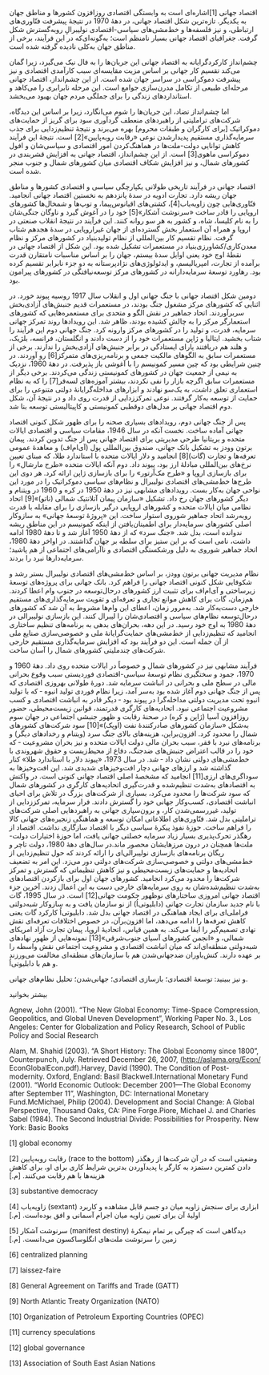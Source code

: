   اقتصاد جهانی [1]اشاره‌ای است به وابستگی اقتصادی روزافزون کشورها و مناطق جهان به یکدیگر. تازه‌ترین شکل اقتصاد جهانی، در دهۀ 1970 در نتیجهٔ پیشرفت فنّاوری‌های ارتباطی، و نیز فلسفه‌ها و خط‌مشی‌های سیاسی-اقتصادی نولیبرالِ روبه‌گسترش شکل گرفت. جغرافیای اقتصاد جهانی بسیار نامنظم است؛ به‌گونه‌ای‌که در این فرآیند، برخی از مناطق جهان به‌کلی نادیده گرفته شده است.

چشم‌انداز کارکردگرایانه به اقتصاد جهانی این جریان‌ها را به فال نیک می‌گیرد، زیرا گمان می‌کند تقسیم کار جهانی بر اساس مزیت مقایسه‌ای سبب کارآمدی اقتصادی و نیز پیشرفت دموکراسی در سراسر جهان شده است. از این چشم‌انداز، اقتصاد جهانی مرحله‌ای طبیعی از تکامل مدرن‌سازی جوامع است. این مرحله نابرابری را می‌کاهد و استانداردهای زندگی را برای جملگی مردم جهان بهبود می‌بخشد.

 اما چشم‌انداز تضاد، این جریان‌ها را شوم می‌انگارد، زیرا بر اساس این دیدگاه،‌ شرکت‌های تراملیتی از راهبردهای منعطف گردآوری سود برای گریز از حمایت‌های دموکراتیک [برای کارگران و طبقات محروم] بهره می‌‌برند و نتیجۀ تنظیم‌زدایی برای جذب سرمایه‌گذاری مستقیم پدیدارشدن نوعی «رقابت روبه‌پایین»[2] است. نتیجهٔ این فرآیند کاهش توانایی دولت-ملت‌ها در هماهنگ‌کردن امور اقتصادی و سیاسی‌شان و افول دموکراسی ماهوی[3] است. از این چشم‌انداز، اقتصاد جهانی به افزایش قشربندی در کشورهای شمال، و نیز افزایش شکاف اقتصادی میان کشورهای شمال و جنوب منجر شده است.

 اقتصاد جهانی در فرآیند تاریخی طولانی یکپارچگی سیاسی و اقتصادی کشورها و مناطق جهان ریشه دارد. تجارت ادویه در سدۀ پانزدهم به نخستین اقتصاد جهانی انجامید. فنّاوری‌هایی چون زاویه‌یاب[4]، کشتی‌های اقیانوس‌پیما، و توپ‌ها و شمخال‌ها کشورهای اروپایی را قادر ساخت «سرنوشت آشکار»[5] خود را در آغوش گیرد و ناوگان‌ جنگی‌شان را به نام کلیسا، شاه، و کشور به هر سو روانه کنند. این فرآیند در نتیجۀ انقلاب صنعتی در اروپا و همراه آن استعمار بخش گسترده‌ای از جهان غیراروپایی در سدۀ هجدهم شتاب گرفت. نظام تقسیم کار بین‌المللی از نظام تولیدبنیاد در کشورهای مرکز و نظام معدن‌کاری/کشاورزی‌بنیاد در مستعمرات تشکیل شده بود. این شکل از اقتصاد جهانی در نقطهٔ اوج خود یعنی اوایل سدۀ بیستم، جهان را بر اساس مناسبات نامتقارن قدرت برآمده از تجارت، امپریالیسم، و ایدئولوژی‌های نژادپرستانه به دو جزء نابرابر تقسیم کرده بود. رهاورد توسعهٔ سرمایه‌دارانه در کشورهای مرکز توسعه‌نیافتگی در کشورهای پیرامون بود.

 دومین شکل اقتصاد جهانی با جنگ جهانی اول و انقلاب سال 1917 روسیه پیوند خورد. در اثنایی که کشورهای مرکز مشغول جنگ بودند، در مستعمرات قدیم جنبش‌های آزادی‌بخش سربرآوردند. اتحاد جماهیر در نقش الگو و متحدی برای مستعمره‌هایی که کشورهای استعمارگر مرکز را به چالش کشیده بودند، ظاهر شد. این رویدادها روند تمرکز جهانی سرمایه، قدرت، و تولید را در کشورهای مرکز وارونه کرد. جنگ جهانی دوم این فرآیند را شتاب بخشید. ایتالیا و ژاپن مستعمرات خود را از دست دادند و انگلستان، فرانسه، بلژیک، و هلند هم دریافتند یارای ایستادگی در برابر جنبش‌های آزادی‌بخش را ندارند. برخی از مستعمرات سابق به الگوهای مالکیت جمعی و برنامه‌ریزی‌های متمرکز[6] رو آوردند. در چنین شرایطی بود که چین مسیر کمونیسم را با آغوشی باز پذیرفت. در دههٔ 1960، نزدیک به نیمی از جمعیت جهان در کشورهای کمونیستی زندگی می‌کردند. برخی دیگر از مستعمرات سابق اگرچه بازار را نفی نکردند، بیشتر آموزه‌های لسه‌فر[7] را که به نظام استعماری تعلق داشت، به یک‌سو نهادند و ابزارهای مداخله‌گرایانهٔ دولتی متنوعی را برای حمایت از توسعه به‌کار گرفتند. نوعی تمرکززدایی از قدرت روی داد و در نتیجۀ آن، شکل دوم اقتصاد جهانی بر مدل‌های دوقطبی کمونیستی و کاپیتالیستی توسعه بنا شد.

پس از جنگ جهانی دوم، رویدادهای بسیاری صحنه را برای ظهور شکل کنونی اقتصاد جهانی آماده ساخت. نخست آنکه در سال 1946، مقامات سیاسی و اقتصادی ایالات متحده و بریتانیا طرحی مدیریتی برای اقتصاد جهانی پس از جنگ تدوین کردند. پیمان برتون وودز به تشکیل بانک جهانی، صندوق بین‌المللی پول (آی‌ام‌اف) و معاهدهٔ عمومی تعرفه‌ها و تجارت (گات)[8] انجامید و دلار ایالات متحده با استاندارد طلا، که مبنای تعیین نرخ‌های بین‌المللی مبادلۀ ارز بود، پیوند داد. دوم آنکه ایالات متحده «طرح مارشال» را برای بازسازی اروپا و «طرح مک‌آرتور» را برای بازسازی ژاپن ارائه کرد. هر دوی این طرح‌ها خط‌مشی‌های اقتصادی نولیبرال و نظام‌های سیاسی دموکراتیک را در مورد این نواحی جهان به‌کار بست. رویدادهای مشابهی نیز در دههٔ 1950 در کره و 1960 در ویتنام و دیگر کشورهای جهان رخ داد. تشکیل «سازمان پیمان آتلانتیک شمالی (ناتو)»[9] اتحاد نظامی میان ایالات متحده و کشورهای اروپایی درگیر بازسازی را برای مقابله با قدرت روبه‌رشد اتحاد جماهیر شوروی استوار ساخت. این «پروژهٔ توسعهٔ جهانی» به سازوکار اصلی کشورهای سرمایه‌دار برای اطمینان‌یافتن از اینکه کمونیسم در این مناطق ریشه ندوانده است، بدل شد. «جنگ سرد» که از دههٔ 1950 آغاز شد و تا دههٔ 1980 ادامه داشت، نامی است که بر این ستیز برای سلطه بر جهان گذاشتند. در اواخر دههٔ 1980، اتحاد جماهیر شوروی به دلیل ورشکستگی اقتصادی و ناآرامی‌‌های اجتماعی از هم پاشید؛ سرمایه‌دارها نبرد را بردند.

 نظام مدیریت جهانی برتون وودز، بر اساس خط‌مشی‌های اقتصادی نولیبرال بستر رشد و شکوفایی شکل کنونی اقتصاد جهانی را فراهم کرد. بانک جهانی برای پروژه‌های توسعهٔ زیرساختی و آی‌ام‌اف برای تثبیت ارز کشورهای درحال‌توسعه در جنوب وام اعطا کردند. هم‌زمان، گات برای کاهش موانع تجاری و تعرفه‌ای و تقویت سرمایه‌گذاری‌های مستقیم خارجی دست‌به‌کار شد. به‌مرور زمان، اعطای این وام‌ها مشروط به آن شد که کشورهای درحال‌توسعه نظام‌های سیاسی و اقتصادی‌شان را لیبرال کنند. این بازسازی نولیبرالی در دههٔ 1980 به اوج خود رسید. در این دهه، بحران‌های بدهی‌ به برنامه‌های تنظیم ساختاری انجامید که تنظیم‌زدایی از خط‌مشی‌های حمایت‌گرایانهٔ ملی و خصوصی‌سازی صنایع ملی از آن جمله است. این دو فرآیند بود که افزایش سرمایه‌گذاری مستقیم خارجی شرکت‌های چندملیتی کشورهای شمال را آسان ساخت. 

فرآیند مشابهی نیز در کشورهای شمال و خصوصاً در ایالات متحده روی داد. دههٔ 1960 و 1970، جمود و سختگیری نظام توسعهٔ سیاسی-اقتصادی فوردیستی سبب وقوع بحرانی مالی در سطح ملی و بحرانی در انباشت سرمایه شد‌. دورۀ طولانی بهروزی اقتصادی که پس از جنگ جهانی دوم آغاز شده بود به‌سر آمد، زیرا نظام فوردی تولید انبوه ‐ که با تولید انبوهِ تحت مدیریت دولتی مداخله‌گرا در پیوند بود ‐ دیگر قادر به انباشت اقتصادی و کسب مشروعیت اجتماعی نبود. اتحادیه‌های کارگری قدرتمند، قوانین زیست‌محیطی، حضور روزافزون آسیا (ژاپن و کره) در صحنۀ رقابت و ظهور جنبشی اجتماعی در جهان سوم به‌شکل «سازمان کشورهای صادرکنندهٔ نفت (اوپک)»[10] سود شرکت‌های کشورهای شمال را محدود کرد. افزون‌براین، هزینه‌های بالای جنگ سرد (ویتنام و رخدادهای دیگر) و برنامه‌های نبرد با فقر، سبب بحران مالی دولت ایالات متحده و نیز بحران مشروعیت ‐ که خود را در قالب اعتراض جنبش‌های ضدجنگ، دفاع از محیط‌زیست و حقوق شهروندی با خط‌مشی‌های دولتی نشان داد ‐ شد. در سال 1973، «پیوند دلار با استاندارد طلا» کنار گذاشته شد و ارزهای جهانی دچار افت‌وخیزهای شدیدی شد. این افت‌وخیزها به سوداگری‌های ارزی[11] انجامید که مشخصۀ اصلی اقتصاد جهانی کنونی است. در واکنش به اقتصادهای به‌شدت تنظیم‌شده و قدرت‌گیری اتحادیه‌های کارگری در کشورهای شمال که سود شرکت‌ها را محدود می‌کرد، بسیاری از شرکت‌های بزرگ در تلاش برای احیای انباشت اقتصادی، کسب‌و‌کار جهانی خود را گسترش دادند. فرار سرمایه، تمرکززدایی از تولید، غیررسمی‌شدن کار، و برون‌سپاری جهانی به راهبردهایی اصلی شرکت‌های تراملیتی بدل شد. فنّاوری‌های اطلاعاتی امکان توسعه و هماهنگی زنجیره‌های جهانی کالا را فراهم ساخت. حوزۀ نفوذ پیکرۀ سیاسی دیگر با اقتصاد سازگاری نداشت. اقتصاد از رهگذر تحرک‌پذیری بسیار زیاد سرمایه خصلتی جهانی یافت، اما حوزۀ اختیارات دولت‌-ملت‌ها همچنان در درون مرزهایشان محصور ماند.در سال‌های دههٔ 1980، دولت تاچر و ریگان برنامه‌های بازسازی نولیبرالی‌ای را ارائه کردند که حول تنظیم‌زدایی از خط‌مشی‌های دولتی و خصوصی‌سازی شرکت‌های دولتی دور می‌زد. این امر به تضعیف اتحادیه‌ها و حمایت‌های زیست‌محیطی و نیز کاهش تنظیماتی که گسترش و تمرکز شرکت‌ها را محدود می‌کرد انجامید. کشورهای جهان اول برای بازکردن اقتصادهای به‌شدت تنظیم‌شده‌شان به روی سرمایه‌های خارجی دست به این اعمال زدند. آخرین جزء اقتصاد جهانی امروزی ساختارهای نوظهور حکومت جهانی[12] است. در سال 1995، گات با نام جدید سازمان تجارت جهانی (دابلیو‌تی‌اُ) از نو سازمان یافت و به سازوکار شبه‌دولتی فراملی‌ای برای ایجاد هماهنگی در اقتصاد جهانی بدل شد. دابلیوتی‌اُ کارکرد گات یعنی کاهش تعرفه‌ها را ادامه می‌دهد، اما افزون‌برآن، در خصوص اختلافات تعرفه‌ای نقش نهادی تصمیم‌گیر را ایفا می‌کند. به همین قیاس، اتحادیهٔ اروپا، پیمان تجارت آزاد امریکای شمالی، و «انجمن کشورهای آسیای جنوب‌شرقی»[13] نمونه‌هایی از ظهور نهادهای شبه‌دولتی منطقه‌ای‌اند که میان انباشت اقتصادی و مشروعیت اجتماعی نقش واسطه را بر عهده دارند. کنش‌باوران ضدجهانی‌شدن هم با سازمان‌های منطقه‌ای مخالفت می‌ورزند و هم با دابلیو‌تی‌اُ. 

و نیز ببینید: توسعهٔ اقتصادی؛ بازسازی اقتصادی؛ جهانی‌شدن؛ تحلیل نظام‌های جهانی.

بیشتر بخوانید

Agnew, John (2001). “The New Global Economy: Time-Space Compression, Geopolitics, and Global Uneven Development”, Working Paper No. 3., Los Angeles: Center for Globalization and Policy Research, School of Public Policy and Social Research

 Alam, M. Shahid (2003). “A Short History: The Global Economy since 1800”, Counterpunch, July. Retrieved December 26, 2007, (http://aslama.org/Econ/ EconGlobalEcon.pdf).Harvey, David (1990). The Condition of Post-modernity. Oxford, England: Basil Blackwell.International Monetary Fund (2001). “World Economic Outlook: December 2001—The Global Economy after September 11”, Washington, DC: International Monetary Fund.McMichael, Philip (2004). Development and Social Change: A Global Perspective, Thousand Oaks, CA: Pine Forge.Piore, Michael J. and Charles Sabel (1984). The Second Industrial Divide: Possibilities for Prosperity. New York: Basic Books

[1] global economy

 [2] رقابت روبه‌پایین (race to the bottom) وضعیتی است که در آن شرکت‌ها از رهگذر دادن کمترین دستمزد به کارگر یا پدیدآوردن بدترین شرایط کاری برای او، برای کاهش هزینه‌ها با هم رقابت می‌کنند. [م.]

[3] substantive democracy

 [4] زاویه‌یاب (sextant) ابزاری برای سنجش زاویه میان دو جسم قابل مشاهده و کاربرد اولیهٔ آن برای تعیین زاویه میان اجرام آسمانی و افق بوده‌است. [م.]

[5] سرنوشت آشکار (manifest destiny) دیدگاهی است که چیرگی بر تمام نیمکرهٔ زمین را سرنوشت ملت‌های انگلوساکسون می‌دانست. [م.]

 [6] centralized planning

[7] laissez-faire

[8] General Agreement on Tariffs and Trade (GATT)

 [9] North Atlantic Treaty Organization (NATO)

 [10] Organization of Petroleum Exporting Countries (OPEC)

 [11] currency speculations

[12] global governance

[13] Association of South East Asian Nations

 

 

 

 
